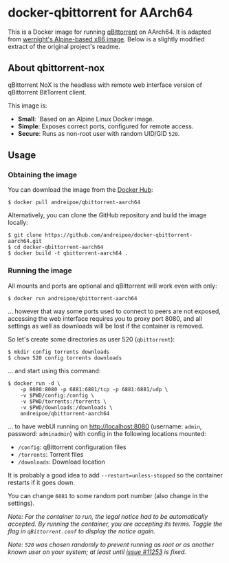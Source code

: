 docker-qbittorrent for AArch64
================================================

This is a Docker image for running [qBittorrent](http://www.qbittorrent.org/) on AArch64. It is adapted from [wernight's Alpine-based x86 image](https://github.com/wernight/docker-qbittorrent). Below is a slightly modified extract of the original project's readme.

About qbittorrent-nox
---------------------

qBittorrent NoX is the headless with remote web interface version of qBittorrent BitTorrent client.

This image is:

  * **Small**: `Based on an Alpine Linux Docker image.
  * **Simple**: Exposes correct ports, configured for remote access.
  * **Secure**: Runs as non-root user with random UID/GID `520`.

Usage
-----

### Obtaining the image

You can download the image from the [Docker Hub](https://hub.docker.com/r/andreipoe/qbittorrent-aarch64/):

    $ docker pull andreipoe/qbittorrent-aarch64

Alternatively, you can clone the GitHub repository and build the image locally:

    $ git clone https://github.com/andreipoe/docker-qbittorrent-aarch64.git
    $ cd docker-qbittorrent-aarch64
    $ docker build -t qbittorrent-aarch64 . 

### Running the image

All mounts and ports are optional and qBittorrent will work even with only:

    $ docker run andreipoe/qbittorrent-aarch64

... however that way some ports used to connect to peers are not exposed, accessing the
web interface requires you to proxy port 8080, and all settings as well as downloads will
be lost if the container is removed.

So let's create some directories as user 520 (`qbittorrent`):

    $ mkdir config torrents downloads
    $ chown 520 config torrents downloads

... and start using this command:

	$ docker run -d \
		-p 8080:8080 -p 6881:6881/tcp -p 6881:6881/udp \
		-v $PWD/config:/config \
		-v $PWD/torrents:/torrents \
		-v $PWD/downloads:/downloads \
		andreipoe/qbittorrent-aarch64

... to have webUI running on [http://localhost:8080](http://localhost:8080) (username: `admin`, password: `adminadmin`) with config in the following locations mounted:

  * `/config`: qBittorrent configuration files
  * `/torrents`: Torrent files
  * `/downloads`: Download location

It is probably a good idea to add `--restart=unless-stopped` so the container restarts if it goes down.

You can change `6081` to some random  port number (also change in the settings).

_Note: For the container to run, the legal notice had to be automatically accepted. By running the container, you are accepting its terms. Toggle the flag in `qBittorrent.conf` to display the notice again._

_Note: `520` was chosen randomly to prevent running as root or as another known user on your system; at least until [issue #11253](https://github.com/docker/docker/pull/11253) is fixed._
